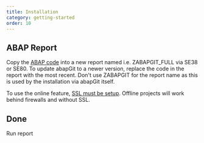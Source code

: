 ```yaml
---
title: Installation
category: getting-started
order: 10
---
```


## ABAP Report ##
Copy the [ABAP code](https://raw.githubusercontent.com/abapGit/build/master/zabapgit.abap) into a new report named i.e. ZABAPGIT_FULL via SE38 or SE80. To update abapGit to a newer version, replace the code in the report with the most recent. Don't use ZABAPGIT for the report name as this is used by the installation via abapGit itself.

To use the online feature, [SSL must be setup](guide-ssl-setup.html). Offline projects will work behind firewalls and without SSL.

## Done ##
Run report
